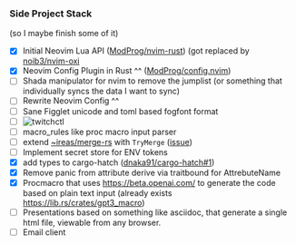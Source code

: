 
### Side Project Stack

(so I maybe finish some of it)

- [x] Initial Neovim Lua API ([ModProg/nvim-rust](https://github.com/ModProg/nvim-rust/)) (got replaced by [noib3/nvim-oxi](https://github.com/noib3/nvim-oxi)
- [x] Neovim Config Plugin in Rust ^^ ([ModProg/config.nvim](https://github.com/ModProg/config.nvim/))
- [ ] Shada manipulator for nvim to remove the jumplist (or something that individually syncs the data I want to sync)
- [ ] Rewrite Neovim Config ^^
- [ ] Sane Figglet unicode and toml based fogfont format
- [ ] ![twitchctl](https://github.com/cafce25/twitchctl)
- [ ] macro_rules like proc macro input parser
- [ ] extend [~ireas/merge-rs](https://git.sr.ht/~ireas/merge-rs) with `TryMerge` ([issue](https://lists.sr.ht/~ireas/public-inbox/%3C1148767953.846176.1670680875389%40office.mailbox.org%3E))
- [ ] Implement secret store for ENV tokens
- [x] add types to cargo-hatch ([dnaka91/cargo-hatch#1](https://github.com/dnaka91/cargo-hatch/issues/1))
- [x] Remove panic from attribute derive via traitbound for AttrebuteName
- [x] Procmacro that uses https://beta.openai.com/ to generate the code based on plain text input (already exists https://lib.rs/crates/gpt3_macro)
- [ ] Presentations based on something like asciidoc, that generate a single html file, viewable from any browser. 
- [ ] Email client
<!--
**ModProg/ModProg** is a ✨ _special_ ✨ repository because its `README.md` (this file) appears on your GitHub profile.

Here are some ideas to get you started:

- 🔭 I’m currently working on ...
- 🌱 I’m currently learning ...
- 👯 I’m looking to collaborate on ...
- 🤔 I’m looking for help with ...
- 💬 Ask me about ...
- 📫 How to reach me: ...
- 😄 Pronouns: ...
- ⚡ Fun fact: ...
-->
